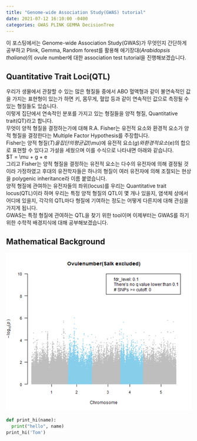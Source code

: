 ```yaml
---
title: "Genome-wide Association Study(GWAS) tutorial"
date: 2021-07-12 16:10:00 -0400
categories: GWAS PLINK GEMMA DecisionTree
---
```

  
  
  
이 포스팅에서는 Genome-wide Association Study(GWAS)가 무엇인지 간단하게 공부하고 Plink, Gemma, Random forest를 활용해 애기장대(*Arabidopsis thaliana*)의 ovule number에 대한 association test tutorial을 진행해보겠습니다.
  
  
Quantitative Trait Loci(QTL)
-----------------------------

우리가 생물에서 관찰할 수 있는 많은 형질들 중에서 ABO 혈액형과 같이 불연속적인 값을 가지는 표현형이 있는가 하면 키, 몸무게, 혈압 등과 같이 연속적인 값으로 측정될 수 있는 형질들도 있습니다.  
이렇게 집단에서 연속적인 분포를 가지고 있는 형질들을 양적 형질, Quantitative trait(QT)라고 합니다.  
무엇이 양적 형질을 결정하는가에 대해 R.A. Fisher는 유전적 요소와 환경적 요소가 양적 형질을 결정한다는 Multiple Factor Hypothesis를 주장합니다.  
Fisher는 양적 형질($T)을 집단의 평균값($\mu)에 유전적 요소($g)와 환경적 요소($e)의 합으로 표현할 수 있다고 가설을 세웠으며 이를 수식으로 나타내면 아래와 같습니다.  
$T = \mu + g + e  
그리고 Fisher는 양적 형질을 결정하는 유전적 요소는 다수의 유전자에 의해 결정될 것이라 가정하였고 후대의 유전학자들은 하나의 형질이 여러 유전자에 의해 조절되는 현상을 polygenic inheritance라 이름 붙였습니다.  
양적 형질에 관여하는 유전자들의 좌위(locus)를 우리는 Quantitative trait locus(QTL)이라 하며 우리는 특정 양적 형질의 QTL이 몇 개나 있을지, 염색체 상에서 어디에 있을지, 각각의 QTL마다 형질에 기여하는 정도는 어떻게 다른지에 대해 관심을 가지게 됩니다.  
GWAS는 특정 형질에 관여하는 QTL을 찾기 위한 tool이며 이제부터는 GWAS를 하기 위한 수학적 배경지식에 대해 공부해보겠습니다.  
  
  
Mathematical Background
-------------------------------





![manhattanplot](https://github.com/Haechan-Gill/Haechan-Gill.github.io/blob/main/img/Ovulenumber_Salkex_MH.png?raw=true)



```python
def print_hi(name):
  print("hello", name)
print_hi('Tom')
```
